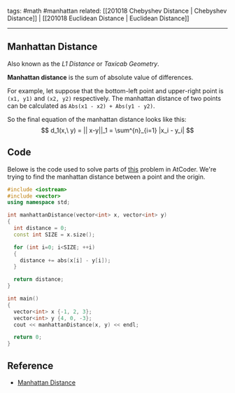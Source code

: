 tags: #math #manhattan
related: [[201018 Chebyshev Distance | Chebyshev Distance]] | [[201018 Euclidean Distance | Euclidean Distance]]

<hr />

## Manhattan Distance

Also known as the *L1 Distance* or *Taxicab Geometry*.

**Manhattan distance** is the sum of absolute value of differences.

For example, let suppose that the bottom-left point and upper-right point is `(x1, y1)` and `(x2, y2)` respectively.
The manhattan distance of two points can be calculated as `Abs(x1 - x2) + Abs(y1 - y2)`.

So the final equation of the manhattan distance looks like this:
$$ d_1(x,\ y) = || x-y||_1 = \sum^{n}_{i=1} |x_i - y_i| $$

## Code

Belowe is the code used to solve parts of [this](https://atcoder.jp/contests/abc180/tasks/abc180_b) problem in AtCoder.
We're trying to find the manhattan distance between a point and the origin.

```cpp
#include <iostream>
#include <vector>
using namespace std;

int manhattanDistance(vector<int> x, vector<int> y)
{
  int distance = 0;
  const int SIZE = x.size();

  for (int i=0; i<SIZE; ++i)
  {
    distance += abs(x[i] - y[i]); 
  }

  return distance;
}

int main()
{
  vector<int> x {-1, 2, 3};
  vector<int> y {4, 0, -3};
  cout << manhattanDistance(x, y) << endl;

  return 0;
}
```

## Reference
- [Manhattan Distance](https://www.sciencedirect.com/topics/mathematics/manhattan-distance)